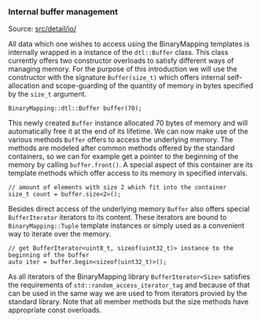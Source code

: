 ### Internal buffer management

Source: [src/detail/io/](https://github.com/KnairdA/BinaryMapping/tree/master/src/detail/io)

All data which one wishes to access using the BinaryMapping templates is internally wrapped in a instance of the `dtl::Buffer` class. This class currently offers two constructor overloads to satisfy different ways of managing memory. For the purpose of this introduction we will use the constructor with the signature `Buffer(size_t)` which offers internal self-allocation and scope-guarding of the quantity of memory in bytes specified by the `size_t` argument.

```
BinaryMapping::dtl::Buffer buffer(70);
```

This newly created `Buffer` instance allocated 70 bytes of memory and will automatically free it at the end of its lifetime. We can now make use of the various methods `Buffer` offers to access the underlying memory. The methods are modeled after common methods offered by the standard containers, so we can for example get a pointer to the beginning of the memory by calling `buffer.front()`. A special aspect of this container are its template methods which offer access to its memory in specified intervals. 

```
// amount of elements with size 2 which fit into the container
size_t count = buffer.size<2>();
```

Besides direct access of the underlying memory `Buffer` also offers special `BufferIterator` iterators to its content. These iterators are bound to `BinaryMapping::Tuple` template instances or simply used as a convenient way to iterate over the memory.

```
// get BufferIterator<uint8_t, sizeof(uint32_t)> instance to the beginning of the buffer
auto iter = buffer.begin<sizeof(uint32_t)>();
```
As all iterators of the BinaryMapping library `BufferIterator<Size>` satisfies the requirements of `std::random_access_iterator_tag` and because of that can be used in the same way we are used to from iterators provied by the standard library. Note that all member methods but the size methods have appropriate const overloads.
